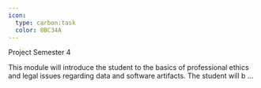 ```yaml
---
icon:
  type: carbon:task
  color: 8BC34A
---
```

Project Semester 4

This module will introduce the student to the basics of professional ethics and legal issues regarding data and software artifacts. The student will b ... 
